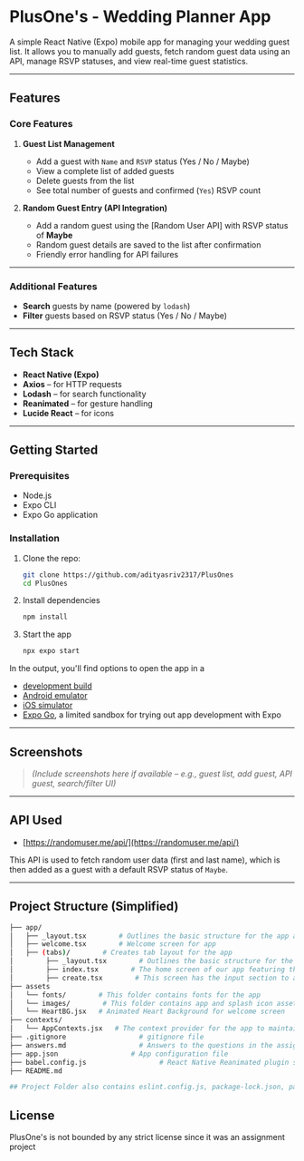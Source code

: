 # PlusOne's - Wedding Planner App

A simple React Native (Expo) mobile app for managing your wedding guest list. It allows you to manually add guests, fetch random guest data using an API, manage RSVP statuses, and view real-time guest statistics.

---

## Features

### Core Features

1. **Guest List Management**

   - Add a guest with `Name` and `RSVP` status (Yes / No / Maybe)
   - View a complete list of added guests
   - Delete guests from the list
   - See total number of guests and confirmed (`Yes`) RSVP count

2. **Random Guest Entry (API Integration)**
   - Add a random guest using the [Random User API] with RSVP status of **Maybe**
   - Random guest details are saved to the list after confirmation
   - Friendly error handling for API failures

---

### Additional Features

- **Search** guests by name (powered by `lodash`)
- **Filter** guests based on RSVP status (Yes / No / Maybe)

---

## Tech Stack

- **React Native (Expo)**
- **Axios** – for HTTP requests
- **Lodash** – for search functionality
- **Reanimated** – for gesture handling
- **Lucide React** – for icons

---

## Getting Started

### Prerequisites

- Node.js
- Expo CLI
- Expo Go application

### Installation

1. Clone the repo:

   ```bash
   git clone https://github.com/adityasriv2317/PlusOnes
   cd PlusOnes
   ```

2. Install dependencies

   ```bash
   npm install
   ```

3. Start the app

   ```bash
   npx expo start
   ```

In the output, you'll find options to open the app in a

- [development build](https://docs.expo.dev/develop/development-builds/introduction/)
- [Android emulator](https://docs.expo.dev/workflow/android-studio-emulator/)
- [iOS simulator](https://docs.expo.dev/workflow/ios-simulator/)
- [Expo Go](https://expo.dev/go), a limited sandbox for trying out app development with Expo

---

## Screenshots

> _(Include screenshots here if available – e.g., guest list, add guest, API guest, search/filter UI)_

---

## API Used

- [https://randomuser.me/api/](https://randomuser.me/api/)

This API is used to fetch random user data (first and last name), which is then added as a guest with a default RSVP status of `Maybe`.

---

## Project Structure (Simplified)

```bash
├── app/
│   ├── _layout.tsx        # Outlines the basic structure for the app and setting up tab navigation
│   ├── welcome.tsx        # Welcome screen for app
│   ├── (tabs)/        # Creates tab layout for the app
│        ├── _layout.tsx        # Outlines the basic structure for the app and setting up tab navigation
│        ├── index.tsx        # The home screen of our app featuring the guest lists, stats, search and filer features and delete buttons
│        ├── create.tsx        # This screen has the input section to add new gust to the list by entering their name and RSVP status and the feature to add a random guest using the API
├── assets
│   └── fonts/        # This folder contains fonts for the app
│   └── images/        # This folder contains app and splash icon assets
│   └── HeartBG.jsx   # Animated Heart Background for welcome screen
├── contexts/
│   └── AppContexts.jsx   # The context provider for the app to maintain the data all over the app
├── .gitignore                  # gitignore file
├── answers.md                  # Answers to the questions in the assignment document
├── app.json                  # App configuration file
├── babel.config.js                  # React Native Reanimated plugin setup
├── README.md

## Project Folder also contains eslint.config.js, package-lock.json, package.json, tsconfig.json
```

## License

PlusOne's is not bounded by any strict license since it was an assignment project
